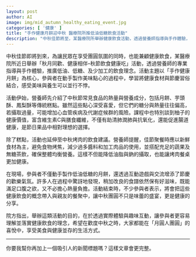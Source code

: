 ```yaml
---
layout: post
author: AI
image: img/mid_autumn_healthy_eating_event.jpg
categories: [ '健康' ]
title: "手作健康月餅迎中秋 醫療院所推低油低糖飲食活動"  
description: "中秋佳節將至，某醫療院所舉辦健康飲食活動，透過營養師指導與手作體驗，推廣低油、低糖、少加工理念，讓民眾在團圓同樂中兼顧美味與養生。"  "
---
```

中秋佳節即將到來，為讓民眾在享受團圓氛圍的同時，也能兼顧健康飲食，某醫療院所近日舉辦「秋月同歡、健康相伴–秋節飲食健康吃」活動，透過營養師的專業指導與手作體驗，推廣低油、低糖、及少加工的飲食理念。活動主題以「手作健康月餅」為核心，參與者在動手製作美味點心的過程中，學習將健康食材與節慶習俗結合，感受美味與養生可以並行不悖。

活動伊始，營養師先介紹了中秋節常見食品的熱量與營養成分，包括月餅、芋頭酥、鳳梨酥等傳統糕點。雖然這些點心深受喜愛，但它們的糖分與熱量往往偏高，若攝取過量，可能增加心血管疾病及代謝症候群的風險。課程中也特別談到柚子的健康價值，富含維生素C與膳食纖維，不僅有助清肺潤肺與抗氧化，還能促進腸道健康，是節日果品中相對理想的選擇。

除了糕點，活動也延伸至中秋烤肉的飲食建議。營養師提醒，佳節聚餐時應以新鮮食材為主，避免食物烤焦，減少過多醬料和加工肉品的使用，並搭配充足的蔬果及無糖茶飲，確保整體均衡營養。這樣不但能降低油脂與鈉的攝取，也能讓烤肉餐桌更加健康。

在現場，參與者不僅動手製作低油低糖的月餅，還透過互動遊戲與交流增添了節慶的歡樂氣氛。許多人在過程中驚訝地發現，稍加改良的食譜依然保有好滋味，既能滿足口腹之欲，又不必擔心熱量負擔。活動結束時，不少參與者表示，將會把這些健康飲食的概念帶入與親友的餐聚中，讓中秋團圓不只是味蕾的盛宴，更是健康的分享。

院方指出，舉辦這類活動的目的，在於透過實際體驗與趣味互動，讓參與者更容易理解並落實健康飲食的理念，希望在歡度中秋之時，大家都能在「月圓人團圓」的喜悅中，享受美食與健康並存的生活方式。  

---

你要我幫你再加上一個吸引人的新聞標題嗎？這樣文章會更完整。